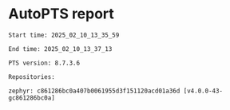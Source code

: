 # AutoPTS report

    Start time: 2025_02_10_13_35_59

    End time: 2025_02_10_13_37_13

    PTS version: 8.7.3.6

    Repositories:

	zephyr: c861286bc0a407b0061955d3f151120acd01a36d [v4.0.0-43-gc861286bc0a]
